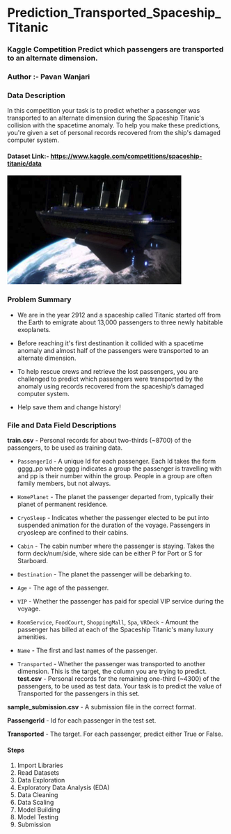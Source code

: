 # Prediction_Transported_Spaceship_Titanic
### Kaggle Competition Predict which passengers are transported to an alternate dimension.
### Author :- Pavan Wanjari
### Data Description
In this competition your task is to predict whether a passenger was transported to an alternate dimension during the Spaceship Titanic's collision with the spacetime anomaly. To help you make these predictions, you're given a set of personal records recovered from the ship's damaged computer system.


#### Dataset Link:- https://www.kaggle.com/competitions/spaceship-titanic/data

<img src="Titanic.jpg" style= "width:400px; height:250px">


### Problem Summary

* We are in the year 2912 and a spaceship called Titanic started off from the Earth to emigrate about 13,000 passengers to three newly habitable exoplanets.
* Before reaching it's first destinantion it collided with a spacetime anomaly and almost half of the passengers were transported to an alternate dimension.
* To help rescue crews and retrieve the lost passengers, you are challenged to predict which passengers were transported by the anomaly using records recovered from the spaceship’s damaged computer system.

* Help save them and change history!

### File and Data Field Descriptions
**train.csv** - Personal records for about two-thirds (~8700) of the passengers, to be used as training data.
* `PassengerId` - A unique Id for each passenger. Each Id takes the form gggg_pp where gggg indicates a group the passenger is travelling with and pp is their number within the group. People in a group are often family members, but not always.

* `HomePlanet` - The planet the passenger departed from, typically their planet of permanent residence.

* `CryoSleep` - Indicates whether the passenger elected to be put into suspended animation for the duration of the voyage. Passengers in cryosleep are confined to their cabins.

* `Cabin` - The cabin number where the passenger is staying. Takes the form deck/num/side, where side can be either P for Port or S for Starboard.

* `Destination` - The planet the passenger will be debarking to.

* `Age` - The age of the passenger.

* `VIP` - Whether the passenger has paid for special VIP service during the voyage.
* `RoomService`, `FoodCourt`, `ShoppingMall`, `Spa`, `VRDeck` - Amount the passenger has billed at each of the Spaceship Titanic's many luxury amenities.
* `Name` - The first and last names of the passenger.
* `Transported` - Whether the passenger was transported to another dimension. This is the target, the column you are trying to predict.
**test.csv** - Personal records for the remaining one-third (~4300) of the passengers, to be used as test data. Your task is to predict the value of Transported for the passengers in this set.

**sample_submission.csv** - A submission file in the correct format.

**PassengerId** - Id for each passenger in the test set.

**Transported** - The target. For each passenger, predict either True or False.

#### Steps

1. Import Libraries
2. Read Datasets
3. Data Exploration
4. Exploratory Data Analysis (EDA)
5. Data Cleaning
6. Data Scaling 
7. Model Building
8. Model Testing
9. Submission
